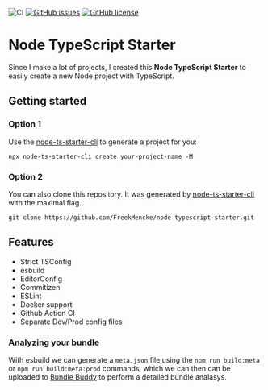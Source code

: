 ![CI](https://github.com/FreekMencke/node-typescript-starter/workflows/CI/badge.svg)
[![GitHub issues](https://img.shields.io/github/issues/FreekMencke/node-typescript-starter.svg)](https://github.com/FreekMencke/node-typescript-starter/issues)
[![GitHub license](https://img.shields.io/github/license/FreekMencke/node-typescript-starter.svg)](https://github.com/FreekMencke/node-typescript-starter/blob/master/LICENSE)

# Node TypeScript Starter

Since I make a lot of projects, I created this **Node TypeScript Starter** to easily create a new Node project with TypeScript.

## Getting started

### Option 1

Use the [node-ts-starter-cli](https://github.com/FreekMencke/node-ts-starter-cli) to generate a project for you:

```
npx node-ts-starter-cli create your-project-name -M
```

### Option 2

You can also clone this repository. It was generated by [node-ts-starter-cli](https://github.com/FreekMencke/node-ts-starter-cli) with the maximal flag.

```
git clone https://github.com/FreekMencke/node-typescript-starter.git
```

## Features

- Strict TSConfig
- esbuild
- EditorConfig
- Commitizen
- ESLint
- Docker support
- Github Action CI
- Separate Dev/Prod config files

### Analyzing your bundle

With esbuild we can generate a `meta.json` file using the `npm run build:meta` or `npm run build:meta:prod` commands, which we can then can be uploaded to [Bundle Buddy](https://bundle-buddy.com/esbuild) to perform a detailed bundle analasys.

